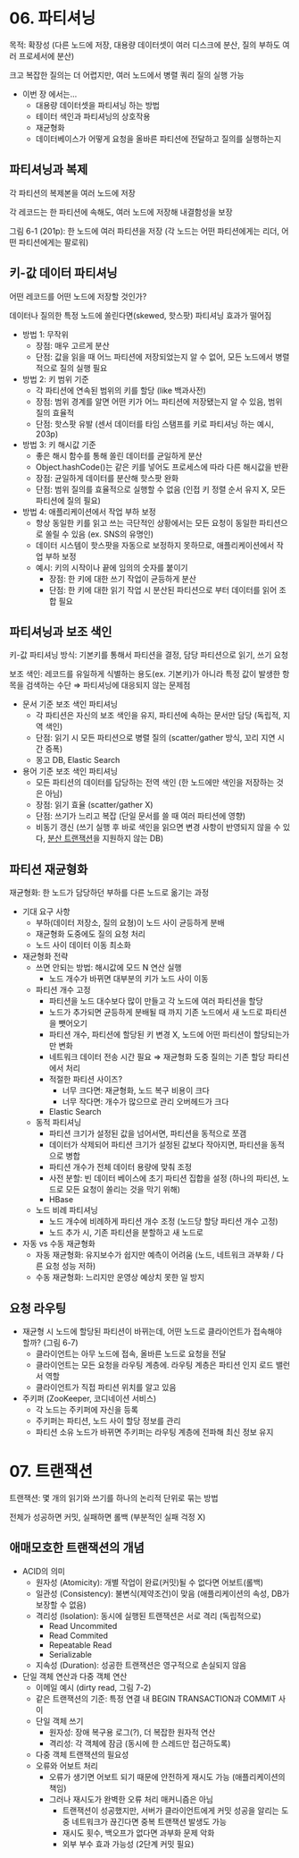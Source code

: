 # 06. 파티셔닝

목적: 확장성 (다른 노드에 저장, 대용량 데이터셋이 여러 디스크에 분산, 질의 부하도 여러 프로세서에 분산)

크고 복잡한 질의는 더 어렵지만, 여러 노드에서 병렬 쿼리 질의 실행 가능

- 이번 장 에서는...
    - 대용량 데이터셋을 파티셔닝 하는 방법
    - 테이터 색인과 파티셔닝의 상호작용
    - 재균형화
    - 데이터베이스가 어떻게 요청을 올바른 파티션에 전달하고 질의를 실행하는지

## 파티셔닝과 복제

각 파티션의 복제본을 여러 노드에 저장

각 레코드는 한 파티션에 속해도, 여러 노드에 저장해 내결함성을 보장

그림 6-1 (201p): 한 노드에 여러 파티션을 저장 (각 노드는 어떤 파티션에게는 리더, 어떤 파티션에게는 팔로워)

## 키-값 데이터 파티셔닝

어떤 레코드를 어떤 노드에 저장할 것인가?

데이터나 질의한 특정 노드에 쏠린다면(skewed, 핫스팟) 파티셔닝 효과가 떨어짐

- 방법 1: 무작위
    - 장점: 매우 고르게 분산
    - 단점: 값을 읽을 때 어느 파티션에 저장되었는지 알 수 없어, 모든 노드에서 병렬적으로 질의 실행 필요
- 방법 2: 키 범위 기준
    - 각 파티션에 연속된 범위의 키를 할당 (like 백과사전)
    - 장점: 범위 경계를 알면 어떤 키가 어느 파티션에 저장됐는지 알 수 있음, 범위 질의 효율적
    - 단점: 핫스팟 유발 (센서 데이터를 타임 스탬프를 키로 파티셔닝 하는 예시, 203p)
- 방법 3: 키 해시값 기준
    - 좋은 해시 함수를 통해 쏠린 데이터를 균일하게 분산
    - Object.hashCode()는 같은 키를 넣어도 프로세스에 따라 다른 해시값을 반환
    - 장점: 균일하게 데이터를 분산해 핫스팟 완화
    - 단점: 범위 질의를 효율적으로 실행할 수 없음 (인접 키 정렬 순서 유지 X, 모든 파티션에 질의 필요)
- 방법 4: 애플리케이션에서 작업 부하 보정
    - 항상 동일한 키를 읽고 쓰는 극단적인 상황에서는 모든 요청이 동일한 파티션으로 쏠릴 수 있음 (ex. SNS의 유명인)
    - 데이터 시스템이 핫스팟을 자동으로 보정하지 못하므로, 애플리케이션에서 작업 부하 보정
    - 예시: 키의 시작이나 끝에 임의의 숫자를 붙이기
        - 장점: 한 키에 대한 쓰기 작업이 균등하게 분산
        - 단점: 한 키에 대한 읽기 작업 시 분산된 파티션으로 부터 데이터를 읽어 조합 필요

## 파티셔닝과 보조 색인

키-값 파티셔닝 방식: 기본키를 통해서 파티션을 결정, 담당 파티션으로 읽기, 쓰기 요청

보조 색인: 레코드를 유일하게 식별하는 용도(ex. 기본키)가 아니라 특정 값이 발생한 항목을 검색하는 수단 ⇒ 파티셔닝에 대응되지 않는 문제점

- 문서 기준 보조 색인 파티셔닝
    - 각 파티션은 자신의 보조 색인을 유지, 파티션에 속하는 문서만 담당 (독립적, 지역 색인)
    - 단점: 읽기 시 모든 파티션으로 병렬 질의 (scatter/gather 방식, 꼬리 지연 시간 증폭)
    - 몽고 DB, Elastic Search
- 용어 기준 보조 색인 파티셔닝
    - 모든 파티션의 데이터를 담당하는 전역 색인 (한 노드에만 색인을 저장하는 것은 아님)
    - 장점:  읽기 효율 (scatter/gather X)
    - 단점: 쓰기가 느리고 복잡 (단일 문서를 쓸 때 여러 파티션에 영향)
    - 비동기 갱신 (쓰기 실행 후 바로 색인을 읽으면 변경 사항이 반영되지 않을 수 있다, [분산 트랜잭션](https://ko.wikipedia.org/wiki/%EB%B6%84%EC%82%B0_%ED%8A%B8%EB%9E%9C%EC%9E%AD%EC%85%98)을 지원하지 않는 DB)

## 파티션 재균형화

재균형화: 한 노드가 담당하던 부하를 다른 노드로 옮기는 과정

- 기대 요구 사항
    - 부하(데이터 저장소, 질의 요쳥)이 노드 사이 균등하게 분배
    - 재균형화 도중에도 질의 요청 처리
    - 노드 사이 데이터 이동 최소화
- 재균형화 전략
    - 쓰면 안되는 방법: 해시값에 모드 N 연산 실행
        - 노드 개수가 바뀌면 대부분의 키가 노드 사이 이동
    - 파티션 개수 고정
        - 파티션을 노드 대수보다 많이 만들고 각 노드에 여러 파티션을 할당
        - 노드가 추가되면 균등하게 분배될 때 까지 기존 노드에서 새 노드로 파티션을 뺏어오기
        - 파티션 개수, 파티션에 할당된 키 변경 X, 노드에 어떤 파티션이 할당되는가만 변화
        - 네트워크 데이터 전송 시간 필요 ⇒ 재균형화 도중 질의는 기존 할당 파티션에서 처리
        - 적절한 파티션 사이즈?
            - 너무 크다면: 재균형화, 노드 복구 비용이 크다
            - 너무 작다면: 개수가 많으므로 관리 오버헤드가 크다
        - Elastic Search
    - 동적 파티셔닝
        - 파티션 크기가 설정된 값을 넘어서면, 파티션을 동적으로 쪼갬
        - 데이터가 삭제되어 파티션 크기가 설정된 값보다 작아지면, 파티션을 동적으로 병합
        - 파티션 개수가 전체 데이터 용량에 맞춰 조정
        - 사전 분할: 빈 데이터 베이스에 초기 파티션 집합을 설정 (하나의 파티션, 노드로 모든 요청이 쏠리는 것을 막기 위해)
        - HBase
    - 노드 비례 파티셔닝
        - 노드 개수에 비례하게 파티션 개수 조정 (노드당 할당 파티션 개수 고정)
        - 노드 추가 시, 기존 파티션을 분할하고 새 노드로
- 자동 vs 수동 재균형화
    - 자동 재균형화: 유지보수가 쉽지만 예측이 어려움 (노드, 네트워크 과부화 / 다른 요청 성능 저하)
    - 수동 재균형화: 느리지만 운영상 예상치 못한 일 방지

## 요청 라우팅

- 재균형 시 노드에 할당된 파티션이 바뀌는데, 어떤 노드로 클라이언트가 접속해야 할까? (그림 6-7)
    - 클라이언트는 아무 노드에 접속, 올바른 노드로 요청을 전달
    - 클라이언트는 모든 요청을 라우팅 계층에. 라우팅 계층은 파티션 인지 로드 밸런서 역할
    - 클라이언트가 직접 파티션 위치를 알고 있음
- 주키퍼 (ZooKeeper, 코디네이션 서비스)
    - 각 노드는 주키퍼에 자신을 등록
    - 주키퍼는 파티션, 노드 사이 할당 정보를 관리
    - 파티션 소유 노드가 바뀌면 주키퍼는 라우팅 계층에 전파해 최신 정보 유지

# 07. 트랜잭션

트랜잭션: 몇 개의 읽기와 쓰기를 하나의 논리적 단위로 묶는 방법

전체가 성공하면 커밋, 실패하면 롤백 (부분적인 실패 걱정 X)

## 애매모호한 트랜잭션의 개념

- ACID의 의미
    - 원자성 (Atomicity): 개별 작업이 완료(커밋)될 수 없다면 어보트(롤백)
    - 일관성 (Consistency): 불변식(제약조건)이 맞음 (애플리케이션의 속성, DB가 보장할 수 없음)
    - 격리성 (Isolation): 동시에 실행된 트랜잭션은 서로 격리 (독립적으로)
        - Read Uncommited
        - Read Commited
        - Repeatable Read
        - Serializable
    - 지속성 (Duration): 성공한 트랜잭션은 영구적으로 손실되지 않음
- 단일 객체 연산과 다중 객체 연산
    - 이메일 예시 (dirty read, 그림 7-2)
    - 같은 트랜잭션의 기준: 특정 연결 내 BEGIN TRANSACTION과 COMMIT 사이
    - 단일 객체 쓰기
        - 원자성: 장애 복구용 로그(?), 더 복잡한 원자적 연산
        - 격리성: 각 객체에 잠금 (동시에 한 스레드만 접근하도록)
    - 다중 객체 트랜잭션의 필요성
    - 오류와 어보트 처리
        - 오류가 생기면 어보트 되기 때문에 안전하게 재시도 가능 (애플리케이션의 책임)
        - 그러나 재시도가 완벽한 오류 처리 매커니즘은 아님
            - 트랜잭션이 성공했지만, 서버가 클라이언트에게 커밋 성공을 알리는 도중 네트워크가 끊긴다면 중복 트랜잭션 발생도 가능
            - 재시도 횟수, 백오프가 없다면 과부화 문제 악화
            - 외부 부수 효과 가능성 (2단계 커밋 필요)
